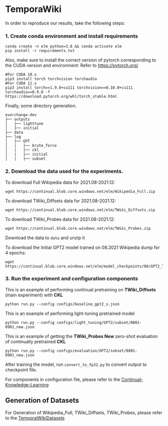 # TemporaWiki

In order to reproduce our results, take the following steps:
### 1. Create conda environment and install requirements
```
conda create -n elm python=3.8 && conda activate elm
pip install -r requirements.txt
```

Also, make sure to install the correct version of pytorch corresponding to the CUDA version and environment:
Refer to https://pytorch.org/
```
#For CUDA 10.x
pip3 install torch torchvision torchaudio
#For CUDA 11.x
pip3 install torch==1.9.0+cu111 torchvision==0.10.0+cu111 torchaudio==0.9.0 -f https://download.pytorch.org/whl/torch_stable.html
```

Finally, some directory generation.

    everchange-dev
    ├── outputs
    │   ├── lighttune
    │   ├── initial
    ├── data
    ├── log
    │   ├── GPT
    │   |   ├── brute_force
    │   |   ├── ckl
    │   |   ├── initial
    │   |   ├── subset

### 2. Download the data used for the experiments.
To download Full Wikipedia data for 2021.08-2021.12:
```
wget https://continual.blob.core.windows.net/elm/Wikipedia_Full.zip
```

To download TWiki_Diffsets data for 2021.08-2021.12:
```
wget https://continual.blob.core.windows.net/elm/TWiki_Diffsets.zip
```

To download TWiki_Probes data for 2021.08-2021.12:
```
wget https://continual.blob.core.windows.net/elm/TWiki_Probes.zip
```

Download the data to ```data``` and unzip it

To download the Initial GPT2 model trained on 08.2021 Wikipedia dump for 4 epochs:
```
wget https://continual.blob.core.windows.net/elm/model_checkpoints/08/GPT2_large_08_full.ckpt
```


### 3. Run the experiment and configuration components
This is an example of performing continual pretraining on **TWiki_Diffsets** (main experiment) with **CKL**
```
python run.py --config configs/baseline_gpt2_s.json
```

This is an example of performing light-tuning pretrained model
```
python run.py --config configs/light_tuning/GPT2/subset/0801-0901_new.json
```
This is an example of getting the **TWiki_Probes New** zero-shot evaluation of continually pretrained **CKL**
```
python run.py --config configs/evaluation/GPT2/subset/0801-0901_new.json
```

After training the model, run ```convert_to_fp32.py``` to convert output to checkpoint file.

For components in configuration file, please refer to the [Continual-Knowledge-Learning](https://github.com/joeljang/continual-knowledge-learning)

## Generation of Datasets

For Generation of Wikipedia_Full, TWiki_Diffsets, TWiki_Probes, please refer to the [TemporalWikiDatasets](https://github.com/CHLee0801/TemporalWikiDatasets)
